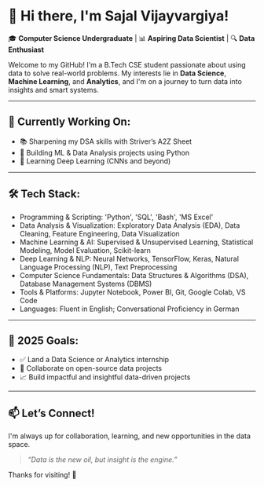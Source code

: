 # 👋 Hi there, I'm Sajal Vijayvargiya!

🎓 **Computer Science Undergraduate** | 📊 **Aspiring Data Scientist** | 🔍 **Data Enthusiast**

Welcome to my GitHub! I'm a B.Tech CSE student passionate about using data to solve real-world problems. My interests lie in **Data Science**, **Machine Learning**, and **Analytics**, and I'm on a journey to turn data into insights and smart systems.

---

## 🚀 Currently Working On:
- 📚 Sharpening my DSA skills with Striver’s A2Z Sheet
- 🧪 Building ML & Data Analysis projects using Python
- 🧠 Learning Deep Learning (CNNs and beyond)

---

## 🛠️ Tech Stack:
- Programming & Scripting: 'Python', 'SQL', 'Bash', 'MS Excel' 
- Data Analysis & Visualization: Exploratory Data Analysis (EDA), Data Cleaning, Feature Engineering, Data Visualization 
- Machine Learning & AI: Supervised & Unsupervised Learning, Statistical Modeling, Model Evaluation, Scikit-learn 
- Deep Learning & NLP: Neural Networks, TensorFlow, Keras, Natural Language Processing (NLP), Text Preprocessing 
- Computer Science Fundamentals: Data Structures & Algorithms (DSA), Database Management Systems (DBMS) 
- Tools & Platforms: Jupyter Notebook, Power BI, Git, Google Colab, VS Code 
- Languages: Fluent in English; Conversational Proficiency in German

---

## 🎯 2025 Goals:
- ✅ Land a Data Science or Analytics internship
- 🔗 Collaborate on open-source data projects
- 📈 Build impactful and insightful data-driven projects

---

## 📫 Let’s Connect!
I'm always up for collaboration, learning, and new opportunities in the data space.

> _“Data is the new oil, but insight is the engine.”_

Thanks for visiting! 🌟
